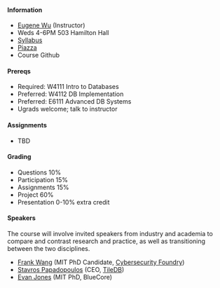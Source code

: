 #### Information 

* [Eugene Wu](http://www.eugenewu.net) (Instructor)
* Weds 4-6PM 503 Hamilton Hall
* [Syllabus](./syllabus)
* [Piazza](https://piazza.com/class/j9oswjjbpyj3uz)
* Course Github

#### Prereqs

* Required: W4111 Intro to Databases
* Preferred: W4112 DB Implementation
* Preferred: E6111 Advanced DB Systems
* Ugrads welcome; talk to instructor



#### Assignments

* TBD

#### Grading

* Questions      10% 
* Participation  15% 
* Assignments    15% 
* Project        60%
* Presentation   0-10% extra credit 




#### Speakers 

The course will involve invited speakers from industry and academia to compare and contrast research and practice, as well as transitioning between the two disciplines.

* [Frank Wang](https://frankwang.org/) (MIT PhD Candidate, [Cybersecurity Foundry](https://cybersecurityfactory.com/))
* [Stavros Papadopoulos](https://people.csail.mit.edu/stavrosp/) (CEO, [TileDB](http://tiledb.io/))
* [Evan Jones](http://www.evanjones.ca/) (MIT PhD, BlueCore)

